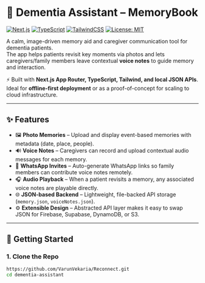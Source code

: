 # 🧠 Dementia Assistant – MemoryBook

[![Next.js](https://img.shields.io/badge/Next.js-13+-black?logo=next.js)](https://nextjs.org/)
[![TypeScript](https://img.shields.io/badge/TypeScript-5-blue?logo=typescript)](https://www.typescriptlang.org/)
[![TailwindCSS](https://img.shields.io/badge/TailwindCSS-3-38b2ac?logo=tailwind-css)](https://tailwindcss.com/)
[![License: MIT](https://img.shields.io/badge/License-MIT-green.svg)](LICENSE)

A calm, image-driven memory aid and caregiver communication tool for dementia patients.  
The app helps patients revisit key moments via photos and lets caregivers/family members leave contextual **voice notes** to guide memory and interaction.

⚡ Built with **Next.js App Router, TypeScript, Tailwind, and local JSON APIs**.  
Ideal for **offline-first deployment** or as a proof-of-concept for scaling to cloud infrastructure.

---

## ✨ Features

- 🖼️ **Photo Memories** – Upload and display event-based memories with metadata (date, place, people).
- 🔊 **Voice Notes** – Caregivers can record and upload contextual audio messages for each memory.
- 📱 **WhatsApp Invites** – Auto-generate WhatsApp links so family members can contribute voice notes remotely.
- 🎧 **Audio Playback** – When a patient revisits a memory, any associated voice notes are playable directly.
- 🌐 **JSON-based Backend** – Lightweight, file-backed API storage (`memory.json`, `voiceNotes.json`).
- ⚙️ **Extensible Design** – Abstracted API layer makes it easy to swap JSON for Firebase, Supabase, DynamoDB, or S3.

---

## 🚀 Getting Started

### 1. Clone the Repo

```bash
https://github.com/VarunVekaria/Reconnect.git
cd dementia-assistant
